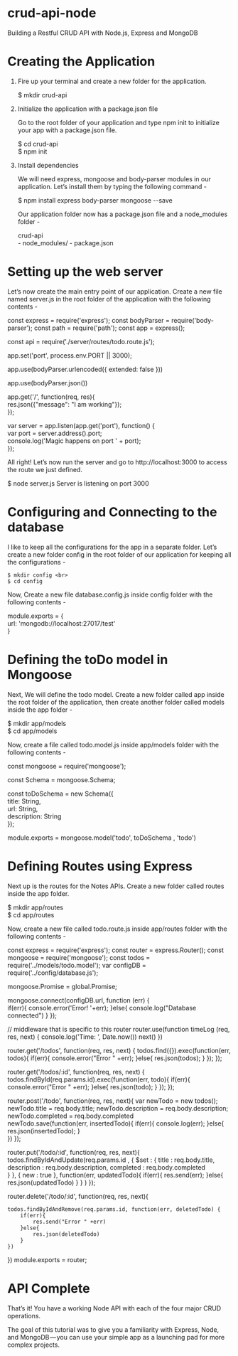 # crud-api-node
Building a Restful CRUD API with Node.js, Express and MongoDB

# Creating the Application

1. Fire up your terminal and create a new folder for the application.

    $ mkdir crud-api

2. Initialize the application with a package.json file

    Go to the root folder of your application and type npm init to initialize your app with a package.json file.

    $ cd crud-api<br>
    $ npm init

3. Install dependencies

    We will need express, mongoose and body-parser modules in our application. Let’s install them by typing the following command -

    $ npm install express body-parser mongoose --save

    Our application folder now has a package.json file and a node_modules folder -

    crud-api <br>
        - node_modules/
        - package.json<br>
    
# Setting up the web server

Let’s now create the main entry point of our application. Create a new file named server.js in the root folder of the application with the following contents -

const express = require('express');
const bodyParser = require('body-parser');
const path = require('path');
const app = express();

const api = require('./server/routes/todo.route.js');

app.set('port', process.env.PORT || 3000);

app.use(bodyParser.urlencoded({ extended: false }))

app.use(bodyParser.json())

app.get('/', function(req, res){<br>
    res.json({"message": "I am working"});<br>
});

var server = app.listen(app.get('port'), function() {<br>
    var port = server.address().port;<br>
    console.log('Magic happens on port ' + port);<br>
});

All right! Let’s now run the server and go to http://localhost:3000 to access the route we just defined.

$ node server.js 
Server is listening on port 3000

# Configuring and Connecting to the database

I like to keep all the configurations for the app in a separate folder. Let’s create a new folder config in the root folder of our application for keeping all the configurations -

    $ mkdir config <br>
    $ cd config
    
Now, Create a new file database.config.js inside config folder with the following contents -

module.exports = {<br>
    url: 'mongodb://localhost:27017/test'<br>
}

# Defining the toDo model in Mongoose

Next, We will define the todo model. Create a new folder called app inside the root folder of the application, then create another folder called models inside the app folder -

$ mkdir app/models <br>
$ cd app/models

Now, create a file called todo.model.js inside app/models folder with the following contents -

const mongoose = require('mongoose'); <br>

const Schema = mongoose.Schema;  <br>

const toDoSchema = new Schema({  <br>
	title: String,  <br>
	url: String, <br>
	description: String <br>
}); <br>

module.exports = mongoose.model('todo', toDoSchema , 'todo')

# Defining Routes using Express

Next up is the routes for the Notes APIs. Create a new folder called routes inside the app folder.

$ mkdir app/routes <br>
$ cd app/routes

Now, create a new file called todo.route.js inside app/routes folder with the following contents -

const express = require('express');
const router = express.Router();
const mongoose = require('mongoose');
const todos = require('../models/todo.model');
var configDB = require('../config/database.js');

mongoose.Promise = global.Promise;

mongoose.connect(configDB.url, function (err) {  
    if(err){
		console.error('Error! '+err);
	}else{
        console.log("Database connected")
    }
}); 

// middleware that is specific to this router
router.use(function timeLog (req, res, next) {
    console.log('Time: ', Date.now())
    next()
})

router.get('/todos', function(req, res, next) {
   todos.find({}).exec(function(err, todos){
        if(err){
            console.error("Error " +err);
        }else{
            res.json(todos);
        }
   });
});

router.get('/todos/:id', function(req, res, next) {
    todos.findById(req.params.id).exec(function(err, todo){
         if(err){
             console.error("Error " +err);
         }else{
             res.json(todo);
         }
    });
 });

 router.post('/todo', function(req, res, next){
    var newTodo = new todos();
    newTodo.title = req.body.title;
    newTodo.description = req.body.description;
	newTodo.completed = req.body.completed	
    newTodo.save(function(err, insertedTodo){
        if(err){
            console.log(err);
        }else{
            res.json(insertedTodo);
        }   
    })
 });

 router.put('/todo/:id', function(req, res, next){
    todos.findByIdAndUpdate(req.params.id , {
            $set : {
                title : req.body.title,
                description : req.body.description,
				completed : req.body.completed	
            }
        },
        {
            new : true
        }, 
        function(err, updatedTodo){
            if(err){
                res.send(err);
            }else{
                res.json(updatedTodo)
            }
        }
    )
 });

 router.delete('/todo/:id', function(req, res, next){

    todos.findByIdAndRemove(req.params.id, function(err, deletedTodo) {
        if(err){
            res.send("Error " +err)
        }else{
            res.json(deletedTodo)
        }  
    })
    
 })
module.exports = router;

# API Complete

That’s it! You have a working Node API with each of the four major CRUD operations.

The goal of this tutorial was to give you a familiarity with Express, Node, and MongoDB — you can use your simple app as a launching pad for more complex projects.
